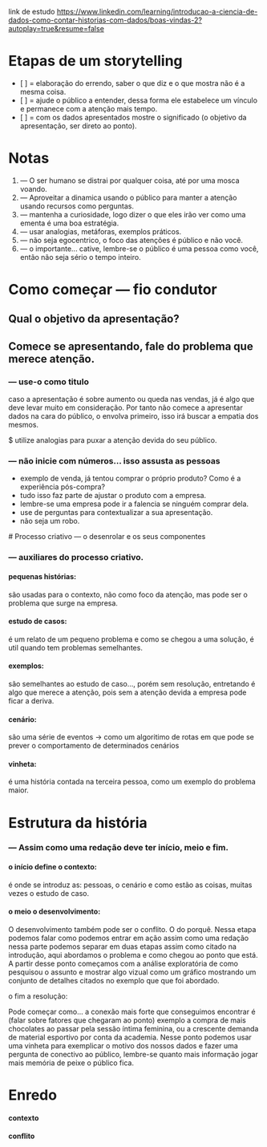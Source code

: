 link de estudo
https://www.linkedin.com/learning/introducao-a-ciencia-de-dados-como-contar-historias-com-dados/boas-vindas-2?autoplay=true&resume=false

# Etapas de um storytelling
<ul>
<li>
[ ] = elaboração do errendo, saber o que diz e o que mostra não é a mesma coisa.
</li>
<li>
[ ] = ajude o público a entender, dessa forma ele estabelece um vínculo e permanece com a atenção mais tempo.
</li>
<li>
[ ] = com os dados apresentados mostre o significado (o objetivo da apresentação, ser direto ao ponto).
</li>
</ul>

# Notas

<ol>
<li>
— O ser humano se distrai por qualquer coisa, até por uma mosca voando.
</li>
<li>
— Aproveitar a dinamica usando o público para manter a atenção usando recursos como perguntas.
</li>
<li>
— mantenha a curiosidade, logo dizer o que eles irão ver como uma ementa é uma boa estratégia.
</li>
<li>
— usar analogias, metáforas, exemplos práticos.
</li>
<li>
— não seja egocentrico, o foco das atenções é público e não você.
</li>
<li>
— o importante... cative, lembre-se o público é uma pessoa como você, então não seja sério o tempo inteiro.
</li>
</ol>

# Como começar — fio condutor

## Qual o objetivo da apresentação?

## Comece se apresentando, fale do problema que merece atenção.

<h3> — use-o como titulo</h3>
<p> caso a apresentação é sobre aumento ou queda nas vendas, já é algo que deve levar muito em consideração. 
Por tanto não comece a apresentar dados na cara do público, o envolva primeiro, isso irá buscar a empatia dos mesmos.</p>

$ utilize analogias para puxar a atenção devida do seu público.

<h3> — não inicie com números... isso assusta as pessoas</h3>
<ul>
<li> exemplo de venda, já tentou comprar o próprio produto? Como é a experiência pós-compra?</li>
<li> tudo isso faz parte de ajustar o produto com a empresa.</li>
<li> lembre-se uma empresa pode ir a falencia se ninguém comprar dela.</li>
<li> use de perguntas para contextualizar a sua apresentação.</li>
<li> não seja um robo.</li>
</ul>
# Processo criativo — o desenrolar e os seus componentes

<h3> — auxiliares do processo criativo.</h3>
<h4> pequenas histórias:</h4>
    <p> são usadas para o contexto, não como foco da atenção, mas pode ser o problema que surge na empresa.</p>

<h4> estudo de casos: </h4>
    <p> é um relato de um pequeno problema e como se chegou a uma solução, é util quando tem problemas semelhantes.</p>

<h4> exemplos: </h4>
    <p> são semelhantes ao estudo de caso..., porém sem resolução, entretando é algo que merece a atenção, pois sem a atenção
devida a empresa pode ficar a deriva.</p>

<h4> cenário: </h4>
    <p> são uma série de eventos -> 
como um algoritimo de rotas em que pode se prever o comportamento de determinados cenários</p>

<h4> vinheta:</h4> 
    <p> é uma história contada na terceira pessoa, como um exemplo do problema maior.</p>


# Estrutura da história

<h3>— Assim como uma redação deve ter início, meio e fim.</h3>
 <h4> o início define o contexto: </h4>
    <p> é onde se introduz as: pessoas, o cenário e como estão as coisas, muitas vezes o estudo de caso.</p>
 <h4> o meio o desenvolvimento: </h4>
    <p> O desenvolvimento também pode ser o conflito. O do porquê. Nessa etapa podemos falar como podemos entrar em ação
     assim como uma redação nessa parte podemos separar em duas etapas assim como citado na introdução, aqui abordamos
     o problema e como chegou ao ponto que está. A partir desse ponto começamos com a análise exploratória de como 
     pesquisou o assunto e mostrar algo vizual como um gráfico mostrando um conjunto de detalhes citados no exemplo que
     que foi abordado. </P
       
 <h4> o fim a resolução:</h4>
    <p> Pode começar como... a conexão mais forte que conseguimos encontrar é (falar sobre fatores que chegaram ao ponto)
     exemplo a compra de mais chocolates ao passar pela sessão íntima feminina, ou a crescente demanda de material 
     esportivo por conta da academia. 
     Nesse ponto podemos usar uma vinheta para exemplicar o motivo dos nossos dados e fazer uma pergunta de conectivo 
     ao público, lembre-se quanto mais informação jogar mais memória de peixe o público fica. </p>
  
# Enredo 
<h4>
    contexto
</h4>
<h4>
    conflito
</h4>